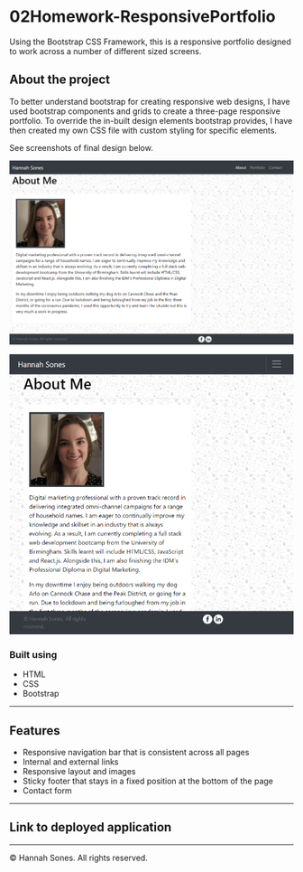 # 02Homework-ResponsivePortfolio
Using the Bootstrap CSS Framework, this is a responsive portfolio designed to work across a number of different sized screens.

## About the project
To better understand bootstrap for creating responsive web designs, I have used bootstrap components and grids to create a three-page responsive portfolio. To override the in-built design elements bootstrap provides, I have then created my own CSS file with custom styling for specific elements.

See screenshots of final design below.

![alt text](https://github.com/HannahSones/02Homework-ResponsivePortfolio/blob/master/AboutMePage.PNG)

![alt text](https://github.com/HannahSones/02Homework-ResponsivePortfolio/blob/master/AboutMePage-responsive.PNG)

### Built using
* HTML
* CSS
* Bootstrap

-------

## Features
* Responsive navigation bar that is consistent across all pages
* Internal and external links
* Responsive layout and images
* Sticky footer that stays in a fixed position at the bottom of the page
* Contact form

-----

## Link to deployed application



-------------
© Hannah Sones. All rights reserved.
